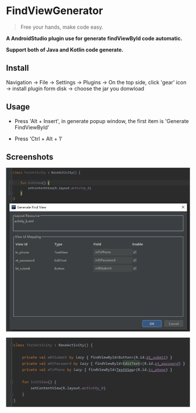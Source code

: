 # FindViewGenerator

> Free your hands, make code easy.

**A AndroidStudio plugin use for generate findViewById code automatic.**

**Support both of Java and Kotlin code generate.**

## Install

  Navigation -> File -> Settings -> Plugins -> On the top side, click 'gear' icon -> install plugin form disk -> choose the jar you donwload

## Usage

- Press 'Alt + Insert', in generate popup window, the first item is 'Generate FindViewById' 

- Press 'Ctrl + Alt + 1'

## Screenshots

![generate mapping dialog](https://raw.githubusercontent.com/MrDenua/FindViewGenerator/master/screen_shot/generate_dialog.png)

![generate code](https://raw.githubusercontent.com/MrDenua/FindViewGenerator/master/screen_shot/generated_code.png)
